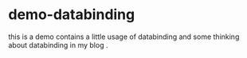 # demo-databinding
this is a demo contains a little usage of databinding and some thinking about databinding in my blog  .
